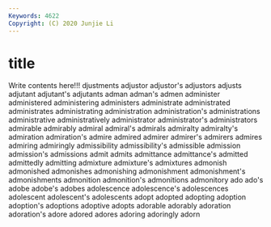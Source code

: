```yaml
---
Keywords: 4622
Copyright: (C) 2020 Junjie Li
---
```


# title

Write contents here!!!
djustments 
adjustor 
adjustor's
adjustors 
adjusts 
adjutant 
adjutant's 
adjutants 
adman 
adman's 
admen 
administer 
administered
administering 
administers 
administrate 
administrated 
administrates 
administrating 
administration 
administration's 
administrations 
administrative
administratively 
administrator 
administrator's 
administrators 
admirable 
admirably 
admiral 
admiral's 
admirals 
admiralty
admiralty's 
admiration 
admiration's 
admire 
admired 
admirer 
admirer's 
admirers 
admires 
admiring
admiringly 
admissibility 
admissibility's 
admissible 
admission 
admission's 
admissions 
admit 
admits 
admittance
admittance's 
admitted 
admittedly 
admitting 
admixture 
admixture's 
admixtures 
admonish 
admonished 
admonishes
admonishing 
admonishment 
admonishment's 
admonishments 
admonition 
admonition's 
admonitions 
admonitory 
ado 
ado's
adobe 
adobe's 
adobes 
adolescence 
adolescence's 
adolescences 
adolescent 
adolescent's 
adolescents 
adopt
adopted 
adopting 
adoption 
adoption's 
adoptions 
adoptive 
adopts 
adorable 
adorably 
adoration
adoration's 
adore 
adored 
adores 
adoring 
adoringly 
adorn 
